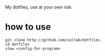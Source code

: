 My dotfiles, use at your own risk.

# how to use

```
git clone http://github.com/cultab/dotfiles
cd dotfiles
stow <config-for-program>
```
